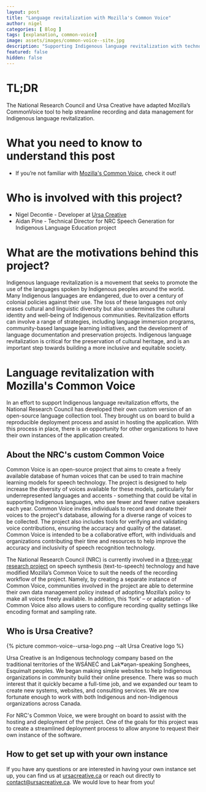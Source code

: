 ```yaml
---
layout: post
title: "Language revitalization with Mozilla's Common Voice"
author: nigel
categories: [ Blog ]
tags: [explanation, common-voice]
image: assets/images/common-voice--site.jpg
description: "Supporting Indigenous language revitalization with technology"
featured: false
hidden: false
---
```


# TL;DR

The National Research Council and Ursa Creative have adapted Mozilla’s CommonVoice tool to help streamline recording and data management for Indigenous language revitalization.

# What you need to know to understand this post

- If you’re not familiar with [Mozilla's Common Voice](https://commonvoice.mozilla.org), check it out!

# Who is involved with this project?

- Nigel Decontie - Developer at [Ursa Creative](https://ursacreative.ca)
- Aidan Pine - Technical Director for NRC Speech Generation for Indigenous Language Education project

# What are the motivations behind this project?

Indigenous language revitalization is a movement that seeks to promote the use of the languages spoken by Indigenous peoples around the world. Many Indigenous languages are endangered, due to over a century of colonial policies against their use. The loss of these languages not only erases cultural and linguistic diversity but also undermines the cultural identity and well-being of Indigenous communities. Revitalization efforts can involve a range of strategies, including language immersion programs, community-based language learning initiatives, and the development of language documentation and preservation projects. Indigenous language revitalization is critical for the preservation of cultural heritage, and is an important step towards building a more inclusive and equitable society.

# Language revitalization with Mozilla's Common Voice

In an effort to support Indigenous language revitalization efforts, the National Research Council has developed their own custom version of an open-source language collection tool. They brought us on board to build a reproducible deployment process and assist in hosting the application. With this process in place, there is an opportunity for other organizations to have their own instances of the application created.

## About the NRC's custom Common Voice

Common Voice is an open-source project that aims to create a freely available database of human voices that can be used to train machine learning models for speech technology. The project is designed to help increase the diversity of voices available for these models, particularly for underrepresented languages and accents - something that could be vital in supporting Indigenous languages, who see fewer and fewer native speakers each year. Common Voice invites individuals to record and donate their voices to the project's database, allowing for a diverse range of voices to be collected. The project also includes tools for verifying and validating voice contributions, ensuring the accuracy and quality of the dataset. Common Voice is intended to be a collaborative effort, with individuals and organizations contributing their time and resources to help improve the accuracy and inclusivity of speech recognition technology.

The National Research Council (NRC) is currently involved in a [three-year research project](https://nrc.canada.ca/en/research-development/research-collaboration/programs/speech-generation-indigenous-language-education) on speech synthesis (text-to-speech) technology and have modified Mozilla’s Common Voice to suit the needs of the recording workflow of the project. Namely, by creating a separate instance of Common Voice, communities involved in the project are able to determine their own data management policy instead of adopting Mozilla’s policy to make all voices freely available. In addition, this ‘fork’ – or adaptation - of Common Voice also allows users to configure recording quality settings like encoding format and sampling rate.

## Who is Ursa Creative?

{% picture common-voice--ursa-logo.png --alt Ursa Creative logo %}

Ursa Creative is an Indigenous technology company based on the traditional territories of the WSÁNEĆ and Lək̓ʷəŋən-speaking Songhees, Esquimalt peoples. We began making simple websites to help Indigenous organizations in community build their online presence. There was so much interest that it quickly became a full-time job, and we expanded our team to create new systems, websites, and consulting services. We are now fortunate enough to work with both Indigenous and non-Indigenous organizations across Canada.

For NRC's Common Voice, we were brought on board to assist with the hosting and deployment of the project. One of the goals for this project was to create a streamlined deployment process to allow anyone to request their own instance of the software.

## How to get set up with your own instance

If you have any questions or are interested in having your own instance set up, you can find us at [ursacreative.ca](https://ursacreative.ca) or reach out directly to [contact@ursacreative.ca](mailto:contact@ursacreative.ca). We would love to hear from you!